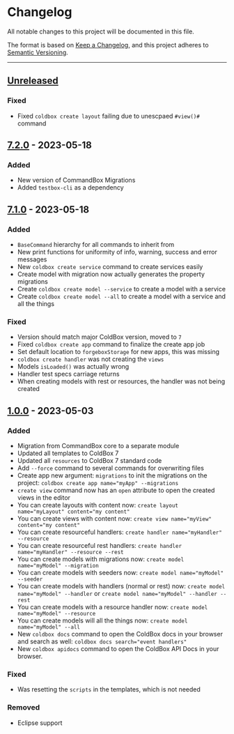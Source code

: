 # Changelog

All notable changes to this project will be documented in this file.

The format is based on [Keep a Changelog](https://keepachangelog.com/en/1.0.0/),
and this project adheres to [Semantic Versioning](https://semver.org/spec/v2.0.0.html).

* * *

## [Unreleased]

### Fixed

- Fixed `coldbox create layout` failing due to unescpaed `#view()#` command

## [7.2.0] - 2023-05-18

### Added

- New version of CommandBox Migrations
- Added `testbox-cli` as a dependency

## [7.1.0] - 2023-05-18

### Added

- `BaseCommand` hierarchy for all commands to inherit from
- New print functions for uniformity of info, warning, success and error messages
- New `coldbox create service` command to create services easily
- Create model with migration now actually generates the property migrations
- Create `coldbox create model --service` to create a model with a service
- Create `coldbox create model --all` to create a model with a service and all the things

### Fixed

- Version should match major ColdBox version, moved to `7`
- Fixed `coldbox create app` command to finalize the create app job
- Set default location to `forgeboxStorage` for new apps, this was missing
- `coldbox create handler` was not creating the `views`
- Models `isLoaded()` was actually wrong
- Handler test specs carriage returns
- When creating models with rest or resources, the handler was not being created

## [1.0.0] - 2023-05-03

### Added

- Migration from CommandBox core to a separate module
- Updated all templates to ColdBox 7
- Updated all `resources` to ColdBox 7 standard code
- Add `--force` command to several commands for overwriting files
- Create app new argument: `migrations` to init the migrations on the project: `coldbox create app name="myApp" --migrations`
- `create view` command now has an `open` attribute to open the created views in the editor
- You can create layouts with content now: `create layout name="myLayout" content="my content"`
- You can create views with content now: `create view name="myView" content="my content"`
- You can create resourceful handlers: `create handler name="myHandler" --resource`
- You can create resourceful rest handlers: `create handler name="myHandler" --resource --rest`
- You can create models with migrations now: `create model name="myModel" --migration`
- You can create models with seeders now: `create model name="myModel" --seeder`
- You can create models with handlers (normal or rest) now: `create model name="myModel" --handler` or `create model name="myModel" --handler --rest`
- You can create models with a resource handler now: `create model name="myModel" --resource`
- You can create models will all the things now: `create model name="myModel" --all`
- New `coldbox docs` command to open the ColdBox docs in your browser and search as well: `coldbox docs search="event handlers"`
- New `coldbox apidocs` command to open the ColdBox API Docs in your browser.

### Fixed

- Was resetting the `scripts` in the templates, which is not needed

### Removed

- Eclipse support

[Unreleased]: https://github.com/ColdBox/coldbox-cli/compare/v7.2.0...HEAD

[7.2.0]: https://github.com/ColdBox/coldbox-cli/compare/v7.1.0...v7.2.0

[7.1.0]: https://github.com/ColdBox/coldbox-cli/compare/v1.0.0...v7.1.0

[1.0.0]: https://github.com/ColdBox/coldbox-cli/compare/94e639a1ba9d10c8d9ad663435233bd115cf8586...v1.0.0
